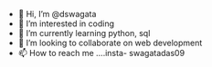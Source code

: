 - 👋 Hi, I’m @dswagata
- 👀 I’m interested in coding 
- 🌱 I’m currently learning python, sql
- 💞️ I’m looking to collaborate on web development 
- 📫 How to reach me ....insta- swagatadas09 

<!---
dswagata/dswagata is a ✨ special ✨ repository because its `README.md` (this file) appears on your GitHub profile.
You can click the Preview link to take a look at your changes.
--->
